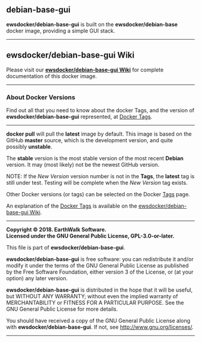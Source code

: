 ## debian-base-gui
**ewsdocker/debian-base-gui** is built on the **ewsdocker/debian-base** docker image, providing a simple GUI stack.  
____  

## ewsdocker/debian-base-gui Wiki  

Please visit our [**ewsdocker/debian-base-gui Wiki**](https://github.com/ewsdocker/debian-base-gui/wiki) for complete documentation of this docker image.  
____  

### About Docker Versions  

Find out all that you need to know about the docker Tags, and the version of **ewsdocker/debian-base-gui** represented, at [Docker Tags](https://github.com/ewsdocker/debian-base-gui/wiki/DockerTags).  
_____________________  

**docker pull** will pull the **latest** image by default.  This image is based on the GitHub **master** source, which is the development version, and quite possibly **unstable**.  

The **stable** version is the most stable version of the most recent **Debian** version.  It may (most likely) not be the newest GitHub version.  

NOTE: If the _New Version_ version number is not in the **Tags**, the **latest** tag is still under test.  Testing will be complete when the _New Version_ tag exists.

Other Docker versions (or tags) can be selected on the Docker [Tags](https://hub.docker.com/r/ewsdocker/debian-base-gui/tags/) page.  

An explanation of the [Docker Tags](https://github.com/ewsdocker/debian-base-gui/wiki/DockerTags) is available on the [ewsdocker/debian-base-gui Wiki](https://github.com/ewsdocker/debian-base-gui/wiki).
____  

**Copyright © 2018. EarthWalk Software.**  
**Licensed under the GNU General Public License, GPL-3.0-or-later.**  

This file is part of **ewsdocker/debian-base-gui**.  

**ewsdocker/debian-base-gui** is free software: you can redistribute 
it and/or modify it under the terms of the GNU General Public License 
as published by the Free Software Foundation, either version 3 of the 
License, or (at your option) any later version.  

**ewsdocker/debian-base-gui** is distributed in the hope that it will 
be useful, but WITHOUT ANY WARRANTY; without even the implied warranty 
of MERCHANTABILITY or FITNESS FOR A PARTICULAR PURPOSE.  See the
GNU General Public License for more details.  

You should have received a copy of the GNU General Public License
along with **ewsdocker/debian-base-gui**.  If not, see 
<http://www.gnu.org/licenses/>.  
____  
